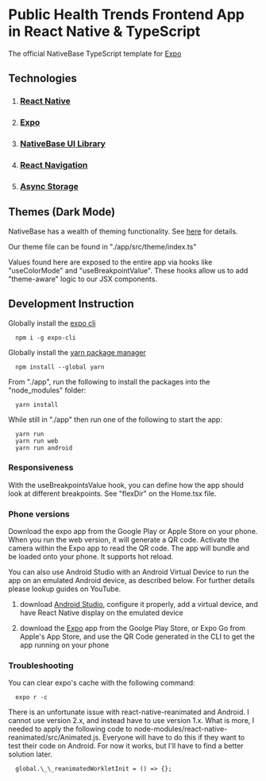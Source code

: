 # **Public Health Trends Frontend App in React Native & TypeScript**

The official NativeBase TypeScript template for [Expo](https://docs.expo.io/)

## **Technologies**

1. ### [React Native](https://reactnative.dev/docs/intro-react-native-components)

2. ### [Expo](https://docs.expo.dev/)

3. ### [NativeBase UI Library](https://docs.nativebase.io/?utm_source=HomePage&utm_medium=header&utm_campaign=NativeBase_3)

4. ### [React Navigation](https://reactnavigation.org/)

5. ### [Async Storage](https://react-native-async-storage.github.io/async-storage/docs/usage)

## **Themes (Dark Mode)**

NativeBase has a wealth of theming functionality. See [here](https://docs.nativebase.io/3.0.x/color-mode) for details.

Our theme file can be found in "./app/src/theme/index.ts"

Values found here are exposed to the entire app via hooks like "useColorMode" and "useBreakpointValue".
These hooks allow us to add "theme-aware" logic to our JSX components.

## **Development Instruction**

Globally install the [expo cli](https://www.npmjs.com/package/expo-cli)

```
  npm i -g expo-cli
```

Globally install the [yarn package manager](https://classic.yarnpkg.com/lang/en/docs/install/#windows-stable)

```
  npm install --global yarn
```

From "./app", run the following to install the packages into the "node_modules" folder:

```
  yarn install
```

While still in "./app" then run one of the following to start the app:

```
  yarn run
  yarn run web
  yarn run android
```

### **Responsiveness**

With the useBreakpointsValue hook, you can define how the app should look at different breakpoints. See "flexDir" on the Home.tsx file.

### **Phone versions**

Download the expo app from the Google Play or Apple Store on your phone. When you run the web version, it will generate a QR code.
Activate the camera within the Expo app to read the QR code. The app will bundle and be loaded onto your phone. It supports hot reload.

You can also use Android Studio with an Android Virtual Device to run the app on an emulated Android device, as described below. For further details please lookup guides on YouTube.

1. download [Android Studio](https://developer.android.com/studio), configure it properly, add a virtual device, and have React Native display on the emulated device

2. download the [Expo](https://expo.dev/client) app from the Goolge Play Store, or Expo Go from Apple's App Store, and use the QR Code generated in the CLI to get the app running on your phone

### **Troubleshooting**

You can clear expo's cache with the following command:

```
  expo r -c
```

There is an unfortunate issue with react-native-reanimated and Android. I cannot use version 2.x, and instead have to use version 1.x. What is more, I needed to apply the following code to node-modules/react-native-reanimated/src/Animated.js. Everyone will have to do this if they want to test their code on Android. For now it works, but I'll have to find a better solution later.

```
  global.\_\_reanimatedWorkletInit = () => {};
```
